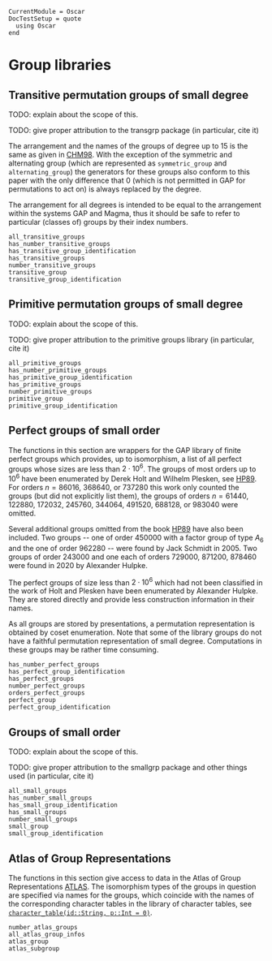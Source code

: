 ```@meta
CurrentModule = Oscar
DocTestSetup = quote
  using Oscar
end
```

# Group libraries

## Transitive permutation groups of small degree

TODO: explain about the scope of this.

TODO: give proper attribution to the transgrp package (in particular, cite it)

The arrangement and the names of the groups of degree up to 15 is the same as given in
[CHM98](@cite). With the exception of the symmetric and alternating group (which are represented
as `symmetric_group` and `alternating_group`) the generators for these groups also conform to this paper with
the only difference that 0 (which is not permitted in GAP for permutations to act on) is always replaced by
the degree.

The arrangement for all degrees is intended to be equal to the arrangement within the systems GAP and Magma, thus it
should be safe to refer to particular (classes of) groups by their index numbers.


```@docs
all_transitive_groups
has_number_transitive_groups
has_transitive_group_identification
has_transitive_groups
number_transitive_groups
transitive_group
transitive_group_identification
```

## Primitive permutation groups of small degree

TODO: explain about the scope of this.

TODO: give proper attribution to the primitive groups library (in particular, cite it)

```@docs
all_primitive_groups
has_number_primitive_groups
has_primitive_group_identification
has_primitive_groups
number_primitive_groups
primitive_group
primitive_group_identification
```

## Perfect groups of small order

The functions in this section are wrappers for the GAP library of finite perfect
groups which provides, up to isomorphism, a list of all perfect groups whose
sizes are less than $2\cdot 10^6$. The groups of most orders up to $10^6$ have been
enumerated by Derek Holt and Wilhelm Plesken, see [HP89](@cite). For orders
$n = 86016$, 368640, or 737280 this work only counted the groups (but did not
explicitly list them), the groups of orders $n = 61440$, 122880, 172032,
245760, 344064, 491520, 688128, or 983040 were omitted.

Several additional groups omitted from the book [HP89](@cite) have also
been included. Two groups -- one of order 450000 with a factor group of
type $A_6$ and the one of order 962280 -- were found by Jack Schmidt in
2005. Two groups of order 243000 and one each of orders 729000, 871200, 878460
were found in 2020 by Alexander Hulpke.

The perfect groups of size less than $2\cdot 10^6$ which had not been
classified in the work of Holt and Plesken have been enumerated by Alexander
Hulpke. They are stored directly and provide less construction information
in their names.

As all groups are stored by presentations, a permutation representation
is obtained by coset enumeration. Note that some of the library groups do
not have a faithful permutation representation of small degree.
Computations in these groups may be rather time consuming.

```@docs
has_number_perfect_groups
has_perfect_group_identification
has_perfect_groups
number_perfect_groups
orders_perfect_groups
perfect_group
perfect_group_identification
```

## Groups of small order

TODO: explain about the scope of this.

TODO: give proper attribution to the smallgrp package and other things used (in particular, cite it)

```@docs
all_small_groups
has_number_small_groups
has_small_group_identification
has_small_groups
number_small_groups
small_group
small_group_identification
```

## Atlas of Group Representations

The functions in this section give access to data in the
Atlas of Group Representations [ATLAS](@cite).
The isomorphism types of the groups in question are specified via
names for the groups, which coincide with the names of the
corresponding character tables in the library of character tables,
see [`character_table(id::String, p::Int = 0)`](@ref).

```@docs
number_atlas_groups
all_atlas_group_infos
atlas_group
atlas_subgroup
```

